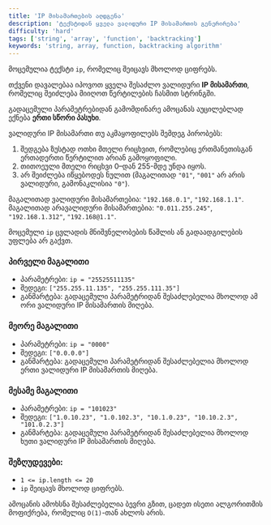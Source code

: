 ```yaml
---
title: 'IP მისამართების აღდგენა'
description: 'ტექსტიდან ყველა ვალიდური IP მისამართის გენერირება'
difficulty: 'hard'
tags: ['string', 'array', 'function', 'backtracking']
keywords: 'string, array, function, backtracking algorithm'
---
```


მოცემულია ტექსტი `ip`, რომელიც შეიცავს მხოლოდ ციფრებს.

თქვენი დავალებაა იპოვოთ ყველა შესაძლო ვალიდური **IP მისამართი**,
რომელიც შეიძლება მიიღოთ წერტილების ჩასმით სტრინგში.

გადაცემული პარამეტრებიდან გამომდინარე ამოცანას აუცილებლად ექნება **ერთი სწორი პასუხი**.

ვალიდური IP მისამართი თუ აკმაყოფილებს შემდეგ პირობებს:

1. შედგება ზუსტად ოთხი მთელი რიცხვით, რომლებიც ერთმანეთისგან ერთადერთი წერტილით არიან გამოყოფილი.
2. თითოეული მთელი რიცხვი 0–დან 255-მდე უნდა იყოს.
3. არ შეიძლება იწყებოდეს ნულით (მაგალითად `"01"`, `"001"` არ არის ვალიდური, გამონაკლისია `"0"`).

მაგალითად ვალიდური მისამართებია: `"192.168.0.1"`, `"192.168.1.1"`.
მაგალითად არავალიდური მისამართებია: `"0.011.255.245"`, `"192.168.1.312"`, `"192.168@1.1"`.

მოცემული `ip` ცვლადის მნიშვნელობების წაშლის ან გადაადგილების უფლება არ გაქვთ.

### პირველი მაგალითი

- პარამეტრები: `ip = "25525511135"`
- შედეგი: `["255.255.11.135", "255.255.111.35"]`
- განმარტება: გადაცემული პარამეტრიდან შესაძლებელია მხოლოდ ამ ორი ვალიდური IP მისამართის მიღება.

### მეორე მაგალითი

- პარამეტრები: `ip = "0000"`
- შედეგი: `["0.0.0.0"]`
- განმარტება: გადაცემული პარამეტრიდან შესაძლებელია მხოლოდ ერთი ვალიდური IP მისამართის მიღება.

### მესამე მაგალითი

- პარამეტრები: `ip = "101023"`
- შედეგი: `["1.0.10.23", "1.0.102.3", "10.1.0.23", "10.10.2.3", "101.0.2.3"]`
- განმარტება: გადაცემული პარამეტრიდან შესაძლებელია მხოლოდ ხუთი ვალიდური IP მისამართის მიღება.

### შეზღუდევები:

- `1 <= ip.length <= 20`
- `ip` შეიცავს მხოლოდ ციფრებს.

ამოცანის ამოხსნა შესაძლებელია ბევრი გზით,
ცადეთ ისეთი ალგორითმის მოფიქრება, რომელიც `O(1)`-თან ახლოს არის.